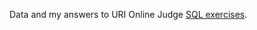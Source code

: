Data and my answers to URI Online Judge [SQL exercises](https://www.urionlinejudge.com.br/judge/pt/problems/index/9).
